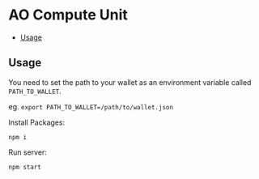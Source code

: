 # AO Compute Unit

<!-- toc -->

- [Usage](#usage)

<!-- tocstop -->

## Usage

You need to set the path to your wallet as an environment variable called `PATH_TO_WALLET`.

eg. `export PATH_TO_WALLET=/path/to/wallet.json`

Install Packages:

`npm i`

Run server:

`npm start`
